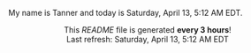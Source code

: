 My name is Tanner and today is Saturday, April 13, 5:12 AM EDT.

<p align="center">This <i>README</i> file is generated <b>every 3 hours</b>!</br>Last refresh: Saturday, April 13, 5:12 AM EDT<br /></p>
